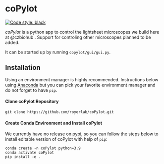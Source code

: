 # coPylot

[![Code style: black](https://img.shields.io/badge/code%20style-black-000000.svg)](https://github.com/python/black)

_coPylot_ is a python app to control the lightsheet microscopes
we build here at @czbiohub
.
Support for controling other microscopes planned to be added.

It can be started up by running `copylot/gui/gui.py`.


## Installation

Using an environment manager is highly recommended. 
Instructions below using [Anaconda](https://www.anaconda.com/distribution/)
but you can pick your favorite environment manager and do not forget to
have `pip`.


#### Clone coPylot Repository

```
git clone https://github.com/royerlab/coPylot.git
```

#### Create Conda Environment and Install coPylot 

We currently have no release on pypi, so you can follow the steps below to 
install editable version of coPylot with help of `pip`:

```
conda create -n coPylot python=3.9
conda activate coPylot
pip install -e .
```
